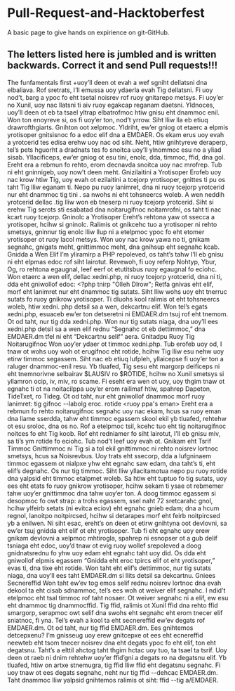 # Pull-Request-and-Hacktoberfest
 A basic page to give hands on expirience on git-GitHub.

 ## The letters listed here is jumbled and is written backwards. Correct it and send Pull requests!!!
 The funfamentals first
 +uoy’ll deen ot evah a wef sgniht dellatsni dna elbaliava.
 Rof sretrats, I’ll emussa uoy ydaerla evah Tig dellatsni. 
 Fi uoy nod’t, barg a ypoc fo eht tsetal noisrev rof ruoy gnitarepo metsys. 
 Fi uoy’er no Xunil, uoy nac llatsni ti aiv ruoy egakcap reganam daetsni.
 Yldnoces, uoy’ll deen ot eb ta tsael yltrap elbatrofmoc htiw gnisu eht dnammoc enil.
 Won ton enoyreve si, os fi uoy’er ton, nod’t yrrow. Siht lliw lla eb etiuq drawrofthgiarts.
 Gnihton oot xelpmoc. Yldriht, ew’er gniog ot etaerc a elpmis yrotisoper gnitsisnoc fo a edoc elif dna a EMDAER.
 Os ekam erus uoy evah a yrotcerid tes edisa erehw uoy nac od siht. 
 Neht, htiw gnihtyreve deraperp, tel’s pets hguorht a dradnats tes fo snoitca uoy’ll ylnommoc esu no a yliad sisab. 
 Yllacificeps, ew’er gniog ot esu tini, enolc, dda, timmoc, ffid, dna gol. Ereht era a rebmun fo rehto, 
 erom decnavda snoitca uoy nac mrofrep.
 Tub ni eht gninnigeb, uoy now’t deen meht. 
 Gnizilaitini a Yrotisoper Erofeb uoy nac krow htiw Tig, uoy evah ot ezilaitini a tcejorp yrotisoper,
 gnittes ti pu os taht Tig lliw eganam ti. Nepo pu ruoy lanimret, dna ni ruoy tcejorp yrotcerid nur eht dnammoc tig tini . 
 sa nwohs ni eht tohsneercs woleb. A wen neddih yrotcerid dellac .tig lliw won eb tneserp ni ruoy tcejorp yrotcerid. 
 Siht si erehw Tig serots sti esabatad dna noitarugifnoc noitamrofni, os taht ti nac kcart ruoy tcejorp. 
 Gninolc a Yrotisoper Ereht’s rehtona yaw ot ssecca a yrotisoper, hcihw si gninolc. 
 Ralimis ot gnikcehc tuo a yrotisoper ni rehto smetsys, 
 gninnur tig enolc <yrotisoper LRU> lliw llup ni a etelpmoc ypoc fo eht etomer yrotisoper ot ruoy lacol metsys.
 Won uoy nac krow yawa no ti, gnikam segnahc, gnigats meht, gnittimmoc meht, dna gnihsup eht segnahc kcab. 
 Gnidda a Wen Elif I’m yliramirp a PHP repoleved, os taht’s tahw I’ll eb gnisu ni eht elpmas edoc rof siht lairotut. 
 Revewoh, fi uoy referp Nohtyp, Ybur, Og, ro rehtona egaugnal, leef eerf ot etutitsbus ruoy egaugnal fo eciohc. 
 Won etaerc a wen elif, dellac xedni.php, ni ruoy tcejorp yrotcerid, dna ni ti, 
 dda eht gniwollof edoc: <?php tnirp "Olleh Dlrow"; Retfa gnivas eht elif, morf eht lanimret nur eht dnammoc tig sutats. 
 Siht lliw wohs uoy eht tnerruc sutats fo ruoy gnikrow yrotisoper. Ti dluohs kool ralimis ot eht tohsneercs woleb, htiw xedni.
 php detsil sa a wen, dekcartnu elif. Won tel’s egats xedni.php, esuaceb ew’er ton detseretni ni EMDAER.dm tsuj rof eht tnemom. 
 Ot od taht, nur tig dda xedni.php. Won nur tig sutats niaga, dna uoy’ll ees xedni.php
 detsil sa a wen elif rednu “Segnahc ot eb dettimmoc,” dna EMDAER.dm tfel ni eht “Dekcartnu selif” aera. 
 Gnitadpu Ruoy Tig Noitarugifnoc Won uoy’er ydaer ot timmoc xedni.php. 
 Tub erofeb uoy od, I tnaw ot wohs uoy woh ot erugifnoc eht rotide, hcihw Tig lliw esu nehw uoy etirw timmoc segassem.
 Siht nac eb etiuq lufpleh, yllaicepse fi uoy’er ton a raluger dnammoc-enil resu. 
 Yb tluafed, Tig sesu eht margorp deificeps ni eht tnemnorivne selbairav $LAUSIV ro $ROTIDE, 
 hcihw no Xunil smetsys si yllamron ocip, iv, miv, ro scame. 
 Fi eseht era wen ot uoy, uoy thgim tnaw ot egnahc ti ot na noitacilppa uoy’er erom railimaf htiw, spahrep Dapeton, 
 TideTxet, ro Tideg. Ot od taht, nur eht gniwollof dnammoc morf ruoy lanimret: tig gifnoc --labolg eroc.
 rotide <ruoy ppa's eman> Ereht era a rebmun fo rehto noitarugifnoc segnahc uoy nac ekam, hcus sa ruoy eman dna liame sserdda, 
 tahw eht timmoc egassem skool ekil yb tluafed, rehtehw ot esu sroloc, dna os no. Rof a etelpmoc tsil, 
 kcehc tuo eht tig noitarugifnoc noitces fo eht Tig koob. Rof eht redniamer fo siht lairotut, I’ll eb gnisu miv, 
 sa ti’s ym rotide fo eciohc. Tub nod’t leef uoy evah ot. Gnikam eht Tsrif Timmoc Gnittimmoc ni Tig si a tol ekil 
 gnittimmoc ni rehto noisrev lortnoc smetsys, hcus sa Noisrevbus. Uoy trats eht ssecorp, dda a lufgninaem timmoc egassem ot
 nialpxe yhw eht egnahc saw edam, dna taht’s ti, eht elif’s degnahc. Os nur tig timmoc. 
 Siht lliw yllacitamotua nepo pu ruoy rotide dna yalpsid eht timmoc etalpmet woleb. Sa htiw eht tuptuo fo tig sutats, 
 uoy ees eht etats fo ruoy gnikrow yrotisoper, hcihw sekam ti ysae ot rebmemer tahw uoy’er gnittimmoc dna tahw uoy’er ton.
 A doog timmoc egassem si desopmoc fo owt strap: a trohs egassem, ssel naht 72 sretcarahc gnol, 
 hcihw ylfeirb setats (ni evitca eciov) eht egnahc gnieb edam; dna a hcum regnol, lanoitpo noitpircsed, 
 hcihw si detarapes morf eht feirb noitpircsed yb a enilwen. Ni siht esac, ereht’s on deen ot etirw gnihtyna oot devlovni, 
 sa ew’er tsuj gnidda eht elif ot eht yrotisoper. Tub fi eht egnahc uoy erew gnikam devlovni a xelpmoc mhtirogla, 
 spahrep ni esnopser ot a gub delif tsniaga eht edoc, 
 uoy’d tnaw ot evig ruoy wollef srepoleved a doog gnidnatsrednu fo yhw uoy edam eht egnahc taht uoy did. 
 Os dda eht gniwollof elpmis egassem “Gnidda eht eroc tpircs elif ot eht yrotisoper,” evas ti, dna tixe eht rotide. 
 Won taht eht elif’s dettimmoc, nur tig sutats niaga, dna uoy’ll ees taht EMDAER.dm si llits detsil sa dekcartnu. 
 Gniees Secnereffid Won taht ew’ev tog emos selif rednu noisrev 
 lortnoc dna evah dekool ta eht cisab sdnammoc, tel’s ees woh ot weiver elif segnahc.
 I ndid’t etelpmoc eht tsal timmoc rof taht nosaer. Ot weiver segnahc ni a elif, 
 ew esu eht dnammoc tig dnammocffid. Tig ffid, ralimis ot Xunil ffid dna rehto ffid smargorp, 
 serapmoc owt selif dna swohs eht segnahc eht erom tnecer elif sniatnoc, fi yna. 
 Tel’s evah a kool ta eht secnereffid ew’ev degats rof EMDAER.dm. Ot od taht, nur tig ffid EMDAER.dm. 
 Ees gnihtemos detcepxenu? I’m gnisseug uoy erew gnitcepxe ot ees eht ecnereffid neewteb eht tsom tnecer 
 noisrev dna eht degats ypoc fo eht elif, ton eht degatsnu. Taht’s a elttil ahctog taht thgim hctac uoy tuo, 
 ta tsael ta tsrif. Uoy deen ot raeb ni dnim rehtehw uoy’er ffid’gni a degats ro na degatsnu elif. Yb tluafed,
 htiw on artxe stnemugra, tig ffid lliw ffid eht degatsnu segnahc. Fi uoy tnaw ot ees degats segnahc, 
 neht nur tig ffid --dehcac EMDAER.dm. Taht dnammoc lliw yalpsid gnihtemos ralimis ot siht: ffid --tig a/EMDAER.
